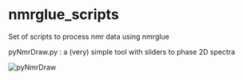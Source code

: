   # nmrglue_scripts
  

Set of scripts to process nmr data using nmrglue

pyNmrDraw.py :  a (very) simple tool with sliders to phase 2D spectra

![pyNmrDraw]("./pynmrdraw.png")


